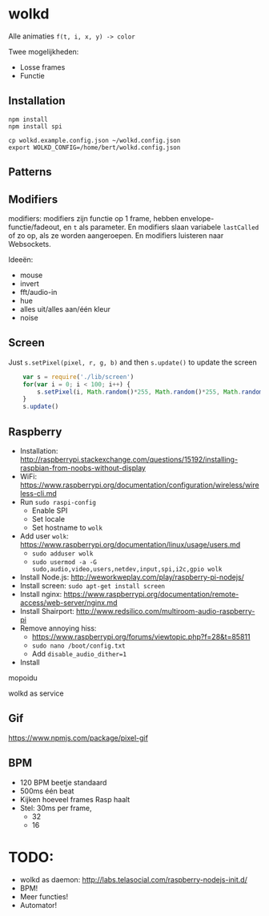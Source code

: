 # wolkd

Alle animaties `f(t, i, x, y) -> color`

Twee mogelijkheden:

  - Losse frames
  - Functie

## Installation

    npm install
    npm install spi

    cp wolkd.example.config.json ~/wolkd.config.json
    export WOLKD_CONFIG=/home/bert/wolkd.config.json


## Patterns

## Modifiers

modifiers: modifiers zijn functie op 1 frame, hebben envelope-functie/fadeout, en `t` als parameter. En modifiers slaan variabele `lastCalled` of zo op, als ze worden aangeroepen. En modifiers luisteren naar Websockets.

Ideeën:
  - mouse
  - invert
  - fft/audio-in
  - hue
  - alles uit/alles aan/één kleur
  - noise

## Screen

Just `s.setPixel(pixel, r, g, b)` and then `s.update()` to update the screen

```js
  	var s = require('./lib/screen')
  	for(var i = 0; i < 100; i++) {
  		s.setPixel(i, Math.random()*255, Math.random()*255, Math.random()*255)
  	}
  	s.update()
```

## Raspberry

- Installation: http://raspberrypi.stackexchange.com/questions/15192/installing-raspbian-from-noobs-without-display
- WiFi: https://www.raspberrypi.org/documentation/configuration/wireless/wireless-cli.md
- Run `sudo raspi-config`
  - Enable SPI
  - Set locale
  - Set hostname to `wolk`
- Add user `wolk`: https://www.raspberrypi.org/documentation/linux/usage/users.md
  - `sudo adduser wolk`
  - `sudo usermod -a -G sudo,audio,video,users,netdev,input,spi,i2c,gpio wolk`
- Install Node.js: http://weworkweplay.com/play/raspberry-pi-nodejs/
- Install screen: `sudo apt-get install screen`
- Install nginx: https://www.raspberrypi.org/documentation/remote-access/web-server/nginx.md
- Install Shairport: http://www.redsilico.com/multiroom-audio-raspberry-pi
- Remove annoying hiss:
  - https://www.raspberrypi.org/forums/viewtopic.php?f=28&t=85811
  - `sudo nano /boot/config.txt`
  - Add `disable_audio_dither=1`
- Install

mopoidu

wolkd as service

## Gif

https://www.npmjs.com/package/pixel-gif

## BPM

- 120 BPM beetje standaard
- 500ms één beat
- Kijken hoeveel frames Rasp haalt
- Stel: 30ms per frame,
  - 32
  - 16

# TODO:

- wolkd as daemon: http://labs.telasocial.com/raspberry-nodejs-init.d/
- BPM!
- Meer functies!
- Automator!


